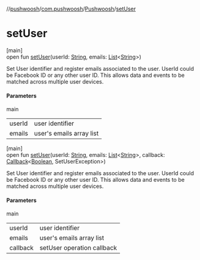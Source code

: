 //[pushwoosh](../../../index.md)/[com.pushwoosh](../index.md)/[Pushwoosh](index.md)/[setUser](set-user.md)

# setUser

[main]\
open fun [setUser](set-user.md)(userId: [String](https://developer.android.com/reference/kotlin/java/lang/String.html), emails: [List](https://developer.android.com/reference/kotlin/java/util/List.html)&lt;[String](https://developer.android.com/reference/kotlin/java/lang/String.html)&gt;)

Set User identifier and register emails associated to the user. UserId could be Facebook ID or any other user ID. This allows data and events to be matched across multiple user devices.

#### Parameters

main

| | |
|---|---|
| userId | user identifier |
| emails | user's emails array list |

[main]\
open fun [setUser](set-user.md)(userId: [String](https://developer.android.com/reference/kotlin/java/lang/String.html), emails: [List](https://developer.android.com/reference/kotlin/java/util/List.html)&lt;[String](https://developer.android.com/reference/kotlin/java/lang/String.html)&gt;, callback: [Callback](../../com.pushwoosh.function/-callback/index.md)&lt;[Boolean](https://developer.android.com/reference/kotlin/java/lang/Boolean.html), SetUserException&gt;)

Set User identifier and register emails associated to the user. UserId could be Facebook ID or any other user ID. This allows data and events to be matched across multiple user devices.

#### Parameters

main

| | |
|---|---|
| userId | user identifier |
| emails | user's emails array list |
| callback | setUser operation callback |

